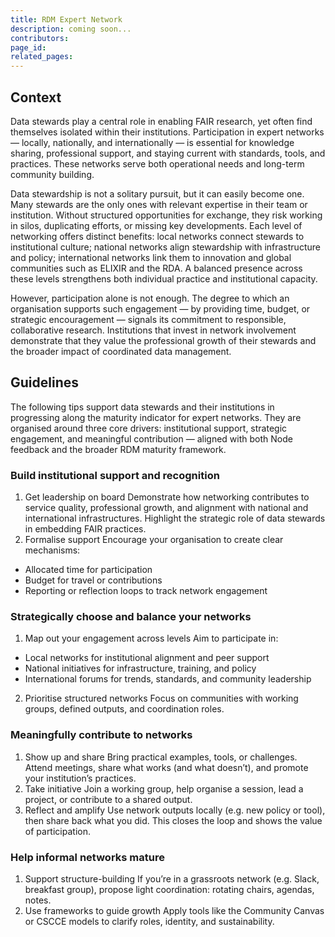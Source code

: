 ```yaml
---
title: RDM Expert Network
description: coming soon...
contributors: 
page_id: 
related_pages:
---
```


## Context
Data stewards play a central role in enabling FAIR research, yet often find themselves isolated within their institutions. Participation in expert networks — locally, nationally, and internationally — is essential for knowledge sharing, professional support, and staying current with standards, tools, and practices. These networks serve both operational needs and long-term community building.

Data stewardship is not a solitary pursuit, but it can easily become one. Many stewards are the only ones with relevant expertise in their team or institution. Without structured opportunities for exchange, they risk working in silos, duplicating efforts, or missing key developments. Each level of networking offers distinct benefits: local networks connect stewards to institutional culture; national networks align stewardship with infrastructure and policy; international networks link them to innovation and global communities such as ELIXIR and the RDA. A balanced presence across these levels strengthens both individual practice and institutional capacity.

However, participation alone is not enough. The degree to which an organisation supports such engagement — by providing time, budget, or strategic encouragement — signals its commitment to responsible, collaborative research. Institutions that invest in network involvement demonstrate that they value the professional growth of their stewards and the broader impact of coordinated data management.

## Guidelines
The following tips support data stewards and their institutions in progressing along the maturity indicator for expert networks. They are organised around three core drivers: institutional support, strategic engagement, and meaningful contribution — aligned with both Node feedback and the broader RDM maturity framework.

### Build institutional support and recognition

1. Get leadership on board
Demonstrate how networking contributes to service quality, professional growth, and alignment with national and international infrastructures. Highlight the strategic role of data stewards in embedding FAIR practices.
2. Formalise support
Encourage your organisation to create clear mechanisms:
* Allocated time for participation
* Budget for travel or contributions
* Reporting or reflection loops to track network engagement

### Strategically choose and balance your networks

1. Map out your engagement across levels
Aim to participate in:
* Local networks for institutional alignment and peer support
* National initiatives for infrastructure, training, and policy
* International forums for trends, standards, and community leadership
2. Prioritise structured networks
Focus on communities with working groups, defined outputs, and coordination roles.

### Meaningfully contribute to networks

1. Show up and share
Bring practical examples, tools, or challenges. Attend meetings, share what works (and what doesn’t), and promote your institution’s practices.
2. Take initiative
Join a working group, help organise a session, lead a project, or contribute to a shared output.
3. Reflect and amplify
Use network outputs locally (e.g. new policy or tool), then share back what you did. This closes the loop and shows the value of participation.

### Help informal networks mature

1. Support structure-building
If you’re in a grassroots network (e.g. Slack, breakfast group), propose light coordination: rotating chairs, agendas, notes.
2. Use frameworks to guide growth
Apply tools like the Community Canvas or CSCCE models to clarify roles, identity, and sustainability.

